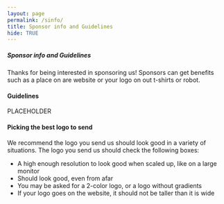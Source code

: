 ```yaml
---
layout: page
permalink: /sinfo/
title: Sponsor info and Guidelines
hide: TRUE
---
```

##### Sponsor info and Guidelines
Thanks for being interested in sponsoring us! Sponsors can get benefits such as a place on are website or your logo on out t-shirts or robot.

#### Guidelines
PLACEHOLDER

#### Picking the best logo to send
We recommend the logo you send us should look good in a variety of situations. The logo you send us should check the following boxes:
<ul>
  <li>A high enough resolution to look good when scaled up, like on a large monitor</li>
  <li>Should look good, even from afar</li>
  <li>You may be asked for a 2-color logo, or a logo without gradients</li>
  <li>If your logo goes on the website, it should not be taller than it is wide</li>
</ul>
